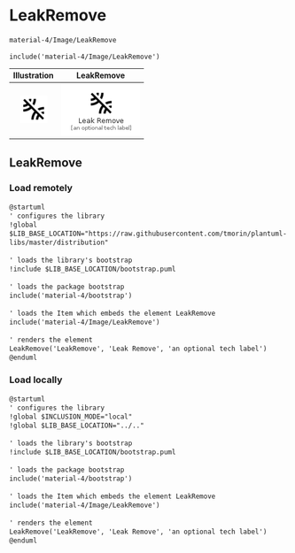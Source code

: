 # LeakRemove


```text
material-4/Image/LeakRemove
```

```text
include('material-4/Image/LeakRemove')
```



| Illustration | LeakRemove |
| :---: | :---: |
| ![illustration for Illustration](../../material-4/Image/LeakRemove.png) | ![illustration for LeakRemove](../../material-4/Image/LeakRemove.Local.png) |




## LeakRemove

### Load remotely
```plantuml
@startuml
' configures the library
!global $LIB_BASE_LOCATION="https://raw.githubusercontent.com/tmorin/plantuml-libs/master/distribution"

' loads the library's bootstrap
!include $LIB_BASE_LOCATION/bootstrap.puml

' loads the package bootstrap
include('material-4/bootstrap')

' loads the Item which embeds the element LeakRemove
include('material-4/Image/LeakRemove')

' renders the element
LeakRemove('LeakRemove', 'Leak Remove', 'an optional tech label')
@enduml
```

### Load locally
```plantuml
@startuml
' configures the library
!global $INCLUSION_MODE="local"
!global $LIB_BASE_LOCATION="../.."

' loads the library's bootstrap
!include $LIB_BASE_LOCATION/bootstrap.puml

' loads the package bootstrap
include('material-4/bootstrap')

' loads the Item which embeds the element LeakRemove
include('material-4/Image/LeakRemove')

' renders the element
LeakRemove('LeakRemove', 'Leak Remove', 'an optional tech label')
@enduml
```

